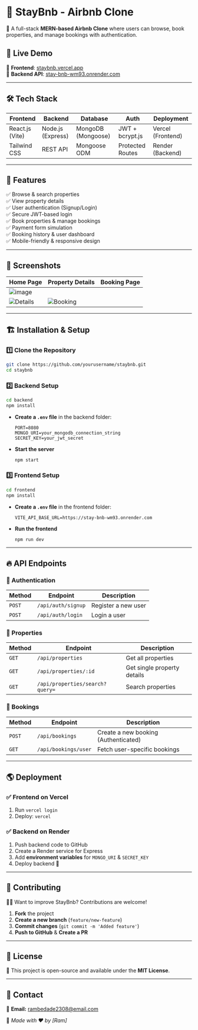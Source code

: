 # 🏡 StayBnb - Airbnb Clone

🚀 A full-stack **MERN-based Airbnb Clone** where users can browse, book properties, and manage bookings with authentication.

## 🔗 Live Demo
🎯 **Frontend**: [staybnb.vercel.app](https://staybnb.vercel.app)  
🎯 **Backend API**: [stay-bnb-wm93.onrender.com](https://stay-bnb-wm93.onrender.com)  

---

## 🛠 Tech Stack
| Frontend | Backend | Database | Auth | Deployment |
|----------|--------|----------|------|------------|
| React.js (Vite) | Node.js (Express) | MongoDB (Mongoose) | JWT + bcrypt.js | Vercel (Frontend) |
| Tailwind CSS | REST API | Mongoose ODM | Protected Routes | Render (Backend) |

---

## 🚀 Features
✅ Browse & search properties  
✅ View property details  
✅ User authentication (Signup/Login)  
✅ Secure JWT-based login  
✅ Book properties & manage bookings  
✅ Payment form simulation  
✅ Booking history & user dashboard  
✅ Mobile-friendly & responsive design  

---

## 📸 Screenshots
| Home Page | Property Details | Booking Page |
|-----------|-----------------|--------------|
| ![image](https://github.com/user-attachments/assets/85c2ddc2-3eed-44b5-b23e-7275f5d49960)
 | ![Details](https://via.placeholder.com/300) | ![Booking](https://via.placeholder.com/300) |

---

## 🏗 Installation & Setup
### 1️⃣ Clone the Repository
```sh
git clone https://github.com/yourusername/staybnb.git
cd staybnb
```

### 2️⃣ Backend Setup
```sh
cd backend
npm install
```
- **Create a `.env` file** in the backend folder:
  ```
  PORT=8080
  MONGO_URI=your_mongodb_connection_string
  SECRET_KEY=your_jwt_secret
  ```
- **Start the server**
  ```sh
  npm start
  ```

### 3️⃣ Frontend Setup
```sh
cd frontend
npm install
```
- **Create a `.env` file** in the frontend folder:
  ```
  VITE_API_BASE_URL=https://stay-bnb-wm93.onrender.com
  ```
- **Run the frontend**
  ```sh
  npm run dev
  ```

---

## 🔥 API Endpoints
### 🔹 Authentication
| Method | Endpoint | Description |
|--------|----------|-------------|
| `POST` | `/api/auth/signup` | Register a new user |
| `POST` | `/api/auth/login` | Login a user |

### 🔹 Properties
| Method | Endpoint | Description |
|--------|----------|-------------|
| `GET` | `/api/properties` | Get all properties |
| `GET` | `/api/properties/:id` | Get single property details |
| `GET` | `/api/properties/search?query=` | Search properties |

### 🔹 Bookings
| Method | Endpoint | Description |
|--------|----------|-------------|
| `POST` | `/api/bookings` | Create a new booking (Authenticated) |
| `GET` | `/api/bookings/user` | Fetch user-specific bookings |

---

## 🌎 Deployment
### ✅ Frontend on Vercel
1. Run `vercel login`
2. Deploy: `vercel`

### ✅ Backend on Render
1. Push backend code to GitHub
2. Create a Render service for Express
3. Add **environment variables** for `MONGO_URI` & `SECRET_KEY`
4. Deploy backend 🚀

---

## 🤝 Contributing
👨‍💻 Want to improve StayBnb? Contributions are welcome!  
1. **Fork** the project  
2. **Create a new branch** (`feature/new-feature`)  
3. **Commit changes** (`git commit -m 'Added feature'`)  
4. **Push to GitHub** & **Create a PR**  

---

## 📜 License
📄 This project is open-source and available under the **MIT License**.

---

## 🎯 Contact
📧 **Email:** rambedade2308@email.com  
  

🚀 *Made with ❤️ by [Ram]*

